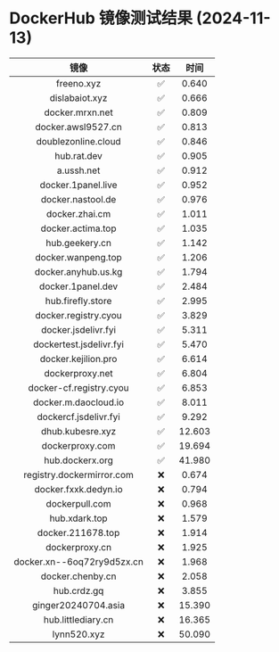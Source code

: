 # DockerHub 镜像测试结果 (2024-11-13)

|  镜像  |  状态  |  时间  |
| :----: | :----: | :----: |
| freeno.xyz | ✅ | 0.640 |
| dislabaiot.xyz | ✅ | 0.666 |
| docker.mrxn.net | ✅ | 0.809 |
| docker.awsl9527.cn | ✅ | 0.813 |
| doublezonline.cloud | ✅ | 0.846 |
| hub.rat.dev | ✅ | 0.905 |
| a.ussh.net | ✅ | 0.912 |
| docker.1panel.live | ✅ | 0.952 |
| docker.nastool.de | ✅ | 0.976 |
| docker.zhai.cm | ✅ | 1.011 |
| docker.actima.top | ✅ | 1.035 |
| hub.geekery.cn | ✅ | 1.142 |
| docker.wanpeng.top | ✅ | 1.206 |
| docker.anyhub.us.kg | ✅ | 1.794 |
| docker.1panel.dev | ✅ | 2.484 |
| hub.firefly.store | ✅ | 2.995 |
| docker.registry.cyou | ✅ | 3.829 |
| docker.jsdelivr.fyi | ✅ | 5.311 |
| dockertest.jsdelivr.fyi | ✅ | 5.470 |
| docker.kejilion.pro | ✅ | 6.614 |
| dockerproxy.net | ✅ | 6.804 |
| docker-cf.registry.cyou | ✅ | 6.853 |
| docker.m.daocloud.io | ✅ | 8.011 |
| dockercf.jsdelivr.fyi | ✅ | 9.292 |
| dhub.kubesre.xyz | ✅ | 12.603 |
| dockerproxy.com | ✅ | 19.694 |
| hub.dockerx.org | ✅ | 41.980 |
| registry.dockermirror.com | ❌ | 0.674 |
| docker.fxxk.dedyn.io | ❌ | 0.794 |
| dockerpull.com | ❌ | 0.968 |
| hub.xdark.top | ❌ | 1.579 |
| docker.211678.top | ❌ | 1.914 |
| dockerproxy.cn | ❌ | 1.925 |
| docker.xn--6oq72ry9d5zx.cn | ❌ | 1.968 |
| docker.chenby.cn | ❌ | 2.058 |
| hub.crdz.gq | ❌ | 3.855 |
| ginger20240704.asia | ❌ | 15.390 |
| hub.littlediary.cn | ❌ | 16.365 |
| lynn520.xyz | ❌ | 50.090 |
